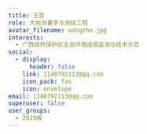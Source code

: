```yaml
---
title: 王哲
role: 大地测量学与测绘工程
avatar_filename: wangzhe.jpg
interests:
  - 广西自然保护区生态环境遥感监测与技术示范
social:
  - display:
      header: false
    link: 1148792113@qq.com
    icon_pack: fas
    icon: envelope
email: 1148792113@qq.com
superuser: false
user_groups:
  - 2019级
---
```

